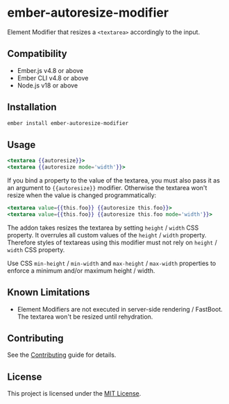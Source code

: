 # ember-autoresize-modifier

Element Modifier that resizes a `<textarea>` accordingly to the input.


## Compatibility

* Ember.js v4.8 or above
* Ember CLI v4.8 or above
* Node.js v18 or above

## Installation

```sh
ember install ember-autoresize-modifier
```


## Usage

```hbs
<textarea {{autoresize}}>
<textarea {{autoresize mode='width'}}>
```

If you bind a property to the value of the textarea, you must also pass it as
an argument to `{{autoresize}}` modifier. Otherwise the textarea won't resize
when the value is changed programmatically:

```hbs
<textarea value={{this.foo}} {{autoresize this.foo}}>
<textarea value={{this.foo}} {{autoresize this.foo mode='width'}}>
```

The addon takes resizes the textarea by setting `height` / `width` CSS
property. It overrules all custom values of the `height` / `width` property.
Therefore styles of textareas using this modifier must not rely on `height` /
`width` CSS property.

Use CSS `min-height` / `min-width` and `max-height` / `max-width` properties
to enforce a minimum and/or maximum height / width.


Known Limitations
------------------------------------------------------------------------------

- Element Modifiers are not executed in server-side rendering / FastBoot. The
  textarea won't be resized until rehydration.


## Contributing

See the [Contributing](CONTRIBUTING.md) guide for details.


## License

This project is licensed under the [MIT License](LICENSE.md).
